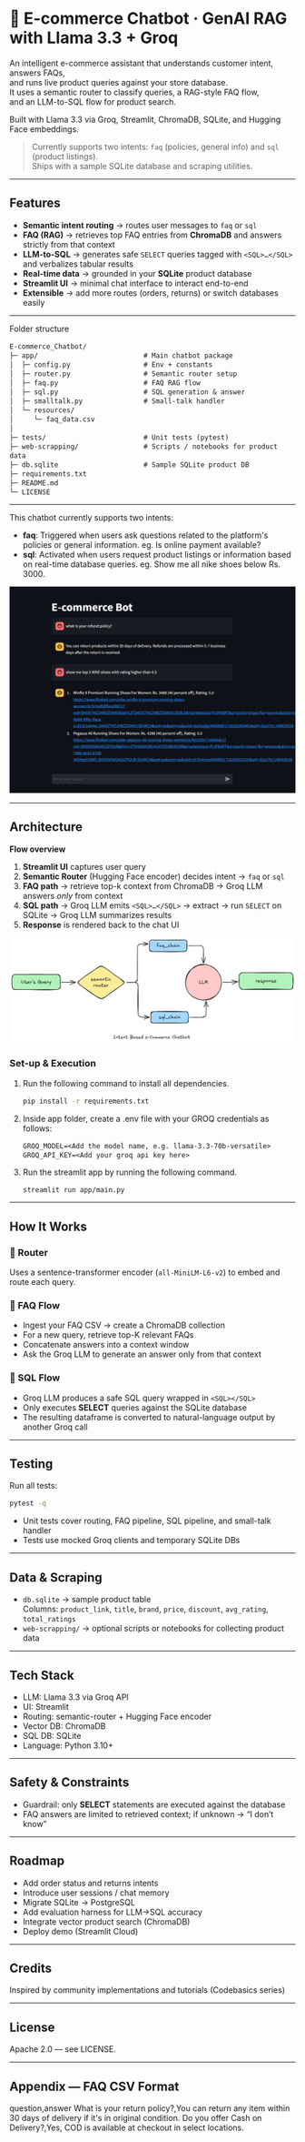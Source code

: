 # 💬 E-commerce Chatbot · GenAI RAG with Llama 3.3 + Groq

An intelligent e-commerce assistant that understands customer intent, answers FAQs,  
and runs live product queries against your store database.  
It uses a semantic router to classify queries, a RAG-style FAQ flow,  
and an LLM-to-SQL flow for product search.  

Built with Llama 3.3 via Groq, Streamlit, ChromaDB, SQLite, and Hugging Face embeddings.

> Currently supports two intents: `faq` (policies, general info) and `sql` (product listings).  
> Ships with a sample SQLite database and scraping utilities.

---

##  Features

-  **Semantic intent routing** → routes user messages to `faq` or `sql`
-  **FAQ (RAG)** → retrieves top FAQ entries from **ChromaDB** and answers strictly from that context
-  **LLM-to-SQL** → generates safe `SELECT` queries tagged with `<SQL>…</SQL>` and verbalizes tabular results
-  **Real-time data** → grounded in your **SQLite** product database
-  **Streamlit UI** → minimal chat interface to interact end-to-end
-  **Extensible** → add more routes (orders, returns) or switch databases easily

---

Folder structure
```
E-commerce_Chatbot/
├─ app/                          # Main chatbot package
│  ├─ config.py                  # Env + constants
│  ├─ router.py                  # Semantic router setup
│  ├─ faq.py                     # FAQ RAG flow
│  ├─ sql.py                     # SQL generation & answer
│  ├─ smalltalk.py               # Small-talk handler
│  └─ resources/
│     └─ faq_data.csv
│
├─ tests/                        # Unit tests (pytest)
├─ web-scrapping/                # Scripts / notebooks for product data
├─ db.sqlite                     # Sample SQLite product DB
├─ requirements.txt
├─ README.md
└─ LICENSE
```
---

This chatbot currently supports two intents:

- **faq**: Triggered when users ask questions related to the platform's policies or general information. eg. Is online payment available?
- **sql**: Activated when users request product listings or information based on real-time database queries. eg. Show me all nike shoes below Rs. 3000.


![product screenshot](app/resources/product-ss.png)

---

## Architecture

**Flow overview**

1. **Streamlit UI** captures user query  
2. **Semantic Router** (Hugging Face encoder) decides intent → `faq` or `sql`
3. **FAQ path** → retrieve top-k context from ChromaDB → Groq LLM answers *only* from context  
4. **SQL path** → Groq LLM emits `<SQL>…</SQL>` → extract → run `SELECT` on SQLite → Groq LLM summarizes results  
5. **Response** is rendered back to the chat UI

![architecture diagram of the e-commerce chatbot](app/resources/architecture-diagram.png)


### Set-up & Execution

1. Run the following command to install all dependencies. 

    ```bash
    pip install -r requirements.txt
    ```

1. Inside app folder, create a .env file with your GROQ credentials as follows:
    ```text
    GROQ_MODEL=<Add the model name, e.g. llama-3.3-70b-versatile>
    GROQ_API_KEY=<Add your groq api key here>
    ```

1. Run the streamlit app by running the following command.

    ```bash
    streamlit run app/main.py
    ```

---

##  How It Works

### 🔹 Router
Uses a sentence-transformer encoder (`all-MiniLM-L6-v2`) to embed and route each query.

### 🔹 FAQ Flow
- Ingest your FAQ CSV → create a ChromaDB collection  
- For a new query, retrieve top-K relevant FAQs  
- Concatenate answers into a context window  
- Ask the Groq LLM to generate an answer only from that context

### 🔹 SQL Flow
- Groq LLM produces a safe SQL query wrapped in `<SQL></SQL>`  
- Only executes **SELECT** queries against the SQLite database  
- The resulting dataframe is converted to natural-language output by another Groq call

---
##  Testing

Run all tests:
```bash
pytest -q
```

- Unit tests cover routing, FAQ pipeline, SQL pipeline, and small-talk handler  
- Tests use mocked Groq clients and temporary SQLite DBs

---

##  Data & Scraping

- `db.sqlite` → sample product table  
  Columns: `product_link`, `title`, `brand`, `price`, `discount`, `avg_rating`, `total_ratings`  
- `web-scrapping/` → optional scripts or notebooks for collecting product data

---

## Tech Stack

- LLM: Llama 3.3 via Groq API  
- UI: Streamlit  
- Routing: semantic-router + Hugging Face encoder  
- Vector DB: ChromaDB  
- SQL DB: SQLite  
- Language: Python 3.10+

---

## Safety & Constraints

- Guardrail: only **SELECT** statements are executed against the database  
- FAQ answers are limited to retrieved context; if unknown → “I don’t know”

---

## Roadmap

- Add order status and returns intents  
- Introduce user sessions / chat memory  
- Migrate SQLite → PostgreSQL  
- Add evaluation harness for LLM→SQL accuracy  
- Integrate vector product search (ChromaDB)  
- Deploy demo (Streamlit Cloud)
<!-- - Dockerfile + GitHub Actions CI/CD   -->

---

## Credits

  
Inspired by community implementations and tutorials (Codebasics series)

---

## License

Apache 2.0 — see LICENSE.


---

##  Appendix — FAQ CSV Format

question,answer
What is your return policy?,You can return any item within 30 days of delivery if it's in original condition.
Do you offer Cash on Delivery?,Yes, COD is available at checkout in select locations.